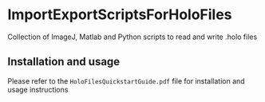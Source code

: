 # ImportExportScriptsForHoloFiles

Collection of ImageJ, Matlab and Python scripts to read and write .holo files

## Installation and usage

Please refer to the ``HoloFilesQuickstartGuide.pdf`` file for installation and usage instructions
